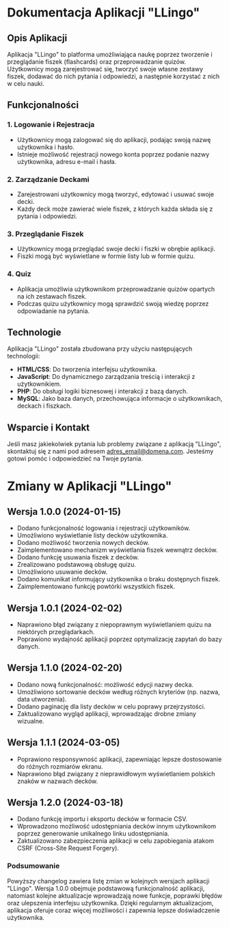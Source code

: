 # Dokumentacja Aplikacji "LLingo"

## Opis Aplikacji

Aplikacja "LLingo" to platforma umożliwiająca naukę poprzez tworzenie i przeglądanie fiszek (flashcards) oraz przeprowadzanie quizów. Użytkownicy mogą zarejestrować się, tworzyć swoje własne zestawy fiszek, dodawać do nich pytania i odpowiedzi, a następnie korzystać z nich w celu nauki.

## Funkcjonalności

### 1. Logowanie i Rejestracja

- Użytkownicy mogą zalogować się do aplikacji, podając swoją nazwę użytkownika i hasło.
- Istnieje możliwość rejestracji nowego konta poprzez podanie nazwy użytkownika, adresu e-mail i hasła.

### 2. Zarządzanie Deckami

- Zarejestrowani użytkownicy mogą tworzyć, edytować i usuwać swoje decki.
- Każdy deck może zawierać wiele fiszek, z których każda składa się z pytania i odpowiedzi.

### 3. Przeglądanie Fiszek

- Użytkownicy mogą przeglądać swoje decki i fiszki w obrębie aplikacji.
- Fiszki mogą być wyświetlane w formie listy lub w formie quizu.

### 4. Quiz

- Aplikacja umożliwia użytkownikom przeprowadzanie quizów opartych na ich zestawach fiszek.
- Podczas quizu użytkownicy mogą sprawdzić swoją wiedzę poprzez odpowiadanie na pytania.

## Technologie

Aplikacja "LLingo" została zbudowana przy użyciu następujących technologii:

- **HTML/CSS**: Do tworzenia interfejsu użytkownika.
- **JavaScript**: Do dynamicznego zarządzania treścią i interakcji z użytkownikiem.
- **PHP**: Do obsługi logiki biznesowej i interakcji z bazą danych.
- **MySQL**: Jako baza danych, przechowująca informacje o użytkownikach, deckach i fiszkach.

## Wsparcie i Kontakt

Jeśli masz jakiekolwiek pytania lub problemy związane z aplikacją "LLingo", skontaktuj się z nami pod adresem [adres_email@domena.com](mailto:adres_email@domena.com). Jesteśmy gotowi pomóc i odpowiedzieć na Twoje pytania.



# Zmiany w Aplikacji "LLingo"

## Wersja 1.0.0 (2024-01-15)

- Dodano funkcjonalność logowania i rejestracji użytkowników.
- Umożliwiono wyświetlanie listy decków użytkownika.
- Dodano możliwość tworzenia nowych decków.
- Zaimplementowano mechanizm wyświetlania fiszek wewnątrz decków.
- Dodano funkcję usuwania fiszek z decków.
- Zrealizowano podstawową obsługę quizu.
- Umożliwiono usuwanie decków.
- Dodano komunikat informujący użytkownika o braku dostępnych fiszek.
- Zaimplementowano funkcję powtórki wszystkich fiszek.

## Wersja 1.0.1 (2024-02-02)

- Naprawiono błąd związany z niepoprawnym wyświetlaniem quizu na niektórych przeglądarkach.
- Poprawiono wydajność aplikacji poprzez optymalizację zapytań do bazy danych.

## Wersja 1.1.0 (2024-02-20)

- Dodano nową funkcjonalność: możliwość edycji nazwy decka.
- Umożliwiono sortowanie decków według różnych kryteriów (np. nazwa, data utworzenia).
- Dodano paginację dla listy decków w celu poprawy przejrzystości.
- Zaktualizowano wygląd aplikacji, wprowadzając drobne zmiany wizualne.

## Wersja 1.1.1 (2024-03-05)

- Poprawiono responsywność aplikacji, zapewniając lepsze dostosowanie do różnych rozmiarów ekranu.
- Naprawiono błąd związany z nieprawidłowym wyświetlaniem polskich znaków w nazwach decków.

## Wersja 1.2.0 (2024-03-18)

- Dodano funkcję importu i eksportu decków w formacie CSV.
- Wprowadzono możliwość udostępniania decków innym użytkownikom poprzez generowanie unikalnego linku udostępniania.
- Zaktualizowano zabezpieczenia aplikacji w celu zapobiegania atakom CSRF (Cross-Site Request Forgery).

### Podsumowanie

Powyższy changelog zawiera listę zmian w kolejnych wersjach aplikacji "LLingo". Wersja 1.0.0 obejmuje podstawową funkcjonalność aplikacji, natomiast kolejne aktualizacje wprowadzają nowe funkcje, poprawki błędów oraz ulepszenia interfejsu użytkownika. Dzięki regularnym aktualizacjom, aplikacja oferuje coraz więcej możliwości i zapewnia lepsze doświadczenie użytkownika.





